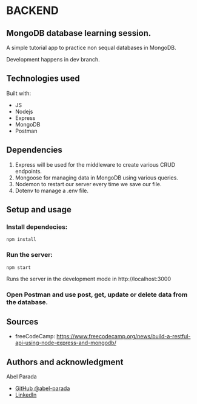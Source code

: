 # BACKEND

## MongoDB database learning session.

A simple tutorial app to practice non sequal databases in MongoDB.

Development happens in dev branch.

## Technologies used

Built with:

- JS
- Nodejs
- Express
- MongoDB
- Postman

## Dependencies

1. Express will be used for the middleware to create various CRUD endpoints.
2. Mongoose for managing data in MongoDB using various queries.
3. Nodemon to restart our server every time we save our file.
4. Dotenv to manage a .env file.

## Setup and usage

### Install dependecies:

```shell
npm install
```

### Run the server:

```shell
npm start
```

Runs the server in the development mode in http://localhost:3000

### Open Postman and use post, get, update or delete data from the database.

## Sources

- freeCodeCamp: https://www.freecodecamp.org/news/build-a-restful-api-using-node-express-and-mongodb/

## Authors and acknowledgment

Abel Parada

- [GitHub @abel-parada](https://github.com/abel-parada)
- [LinkedIn](https://www.linkedin.com/in/abelparadamillan/)
